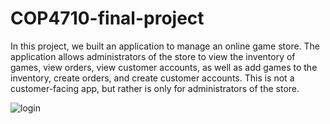 # COP4710-final-project

In this project, we built an application to manage an online game store. The application allows administrators of the store to view the inventory of games, view orders, view customer accounts, as well as add games to the inventory, create orders, and create customer accounts. This is not a customer-facing app, but rather is only for administrators of the store.


![login](https://i.imgur.com/LR84rDV.png)

